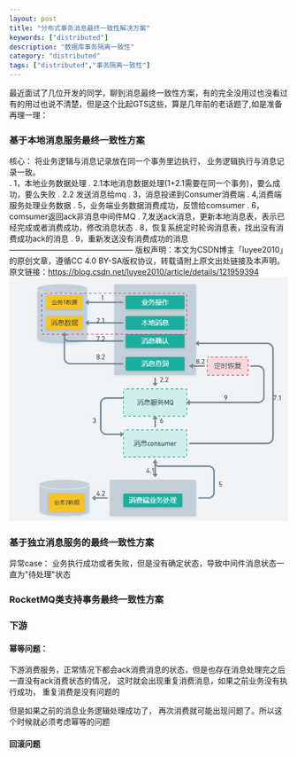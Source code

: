 ```yaml
---
layout: post
title: "分布式事务消息最终一致性解决方案"
keywords: ["distributed"]
description: "数据库事务隔离一致性"
category: "distributed"
tags: ["distributed","事务隔离一致性"]
---
```


最近面试了几位开发的同学，聊到消息最终一致性方案，有的完全没用过也没看过有的用过也说不清楚，但是这个比起GTS这些，算是几年前的老话题了,如是准备再理一理：



###  基于本地消息服务最终一致性方案
核心： 将业务逻辑与消息记录放在同一个事务里边执行， 业务逻辑执行与消息记录一致。  
. 1，本地业务数据处理
. 2.1本地消息数据处理(1+2.1需要在同一个事务)，要么成功，要么失败
. 2.2 发送消息给mq
. 3，消息投递到Consumer消费端
. 4,消费端服务处理业务数据
. 5，业务端业务数据消费成功，反馈给comsumer
. 6，comsumer返回ack非消息中间件MQ
. 7,发送ack消息，更新本地消息表，表示已经完成或者消费成功，修改消息状态
. 8，恢复系统定时轮询消息表，找出没有消费成功ack的消息
. 9，重新发送没有消费成功的消息
————————————————
版权声明：本文为CSDN博主「luyee2010」的原创文章，遵循CC 4.0 BY-SA版权协议，转载请附上原文出处链接及本声明。
原文链接：https://blog.csdn.net/luyee2010/article/details/121959394
![主要流程图](https://raw.githubusercontent.com/2pc/2pc.github.io/master/_posts/images/ts.png)

### 基于独立消息服务的最终一致性方案

异常case： 业务执行成功或者失败，但是没有确定状态，导致中间件消息状态一直为"待处理"状态

###  RocketMQ类支持事务最终一致性方案



### 下游
#### 幂等问题：
下游消费服务，正常情况下都会ack消费消息的状态，但是也存在消息处理完之后一直没有ack消费状态的情况， 这时就会出现重复消费消息，如果之前业务没有执行成功， 重复消费是没有问题的

但是如果之前的消息业务逻辑处理成功了， 再次消费就可能出现问题了。所以这个时候就必须考虑幂等的问题
#### 回滚问题
